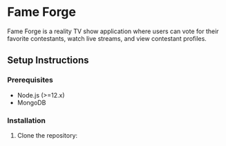 # Fame Forge

Fame Forge is a reality TV show application where users can vote for their favorite contestants, watch live streams, and view contestant profiles.

## Setup Instructions

### Prerequisites

- Node.js (>=12.x)
- MongoDB

### Installation

1. Clone the repository:
   